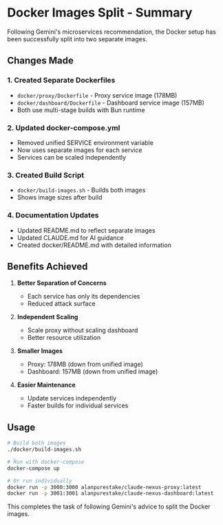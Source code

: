 # Docker Images Split - Summary

Following Gemini's microservices recommendation, the Docker setup has been successfully split into two separate images.

## Changes Made

### 1. Created Separate Dockerfiles
- `docker/proxy/Dockerfile` - Proxy service image (178MB)
- `docker/dashboard/Dockerfile` - Dashboard service image (157MB)
- Both use multi-stage builds with Bun runtime

### 2. Updated docker-compose.yml
- Removed unified SERVICE environment variable
- Now uses separate images for each service
- Services can be scaled independently

### 3. Created Build Script
- `docker/build-images.sh` - Builds both images
- Shows image sizes after build

### 4. Documentation Updates
- Updated README.md to reflect separate images
- Updated CLAUDE.md for AI guidance
- Created docker/README.md with detailed information

## Benefits Achieved

1. **Better Separation of Concerns**
   - Each service has only its dependencies
   - Reduced attack surface

2. **Independent Scaling**
   - Scale proxy without scaling dashboard
   - Better resource utilization

3. **Smaller Images**
   - Proxy: 178MB (down from unified image)
   - Dashboard: 157MB (down from unified image)

4. **Easier Maintenance**
   - Update services independently
   - Faster builds for individual services

## Usage

```bash
# Build both images
./docker/build-images.sh

# Run with docker-compose
docker-compose up

# Or run individually
docker run -p 3000:3000 alanpurestake/claude-nexus-proxy:latest
docker run -p 3001:3001 alanpurestake/claude-nexus-dashboard:latest
```

This completes the task of following Gemini's advice to split the Docker images.